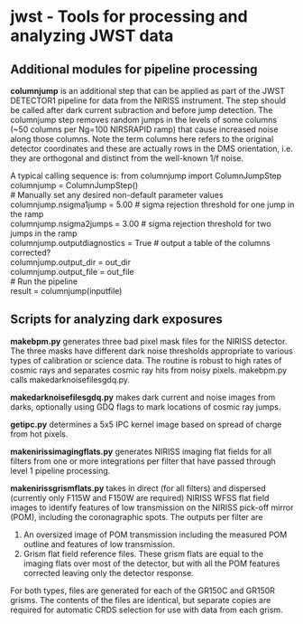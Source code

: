 # jwst - Tools for processing and analyzing JWST data

## Additional modules for pipeline processing
 
<b>columnjump</b> is an additional step that can be applied as part of the JWST DETECTOR1 pipeline for data from the NIRISS instrument. The step should be called after dark current subraction and before jump detection. The columnjump step removes random jumps in the levels of some columns (~50 columns per Ng=100 NIRSRAPID ramp) that cause increased noise along those columns. Note the term columns here refers to the original detector coordinates and these are actually rows in the DMS orientation, i.e. they are orthogonal and distinct from the well-known 1/f noise.

A typical calling sequence is:
from columnjump import  ColumnJumpStep  
columnjump = ColumnJumpStep()  
\# Manually set any desired non-default parameter values  
columnjump.nsigma1jump  = 5.00        \# sigma rejection threshold for one jump in the ramp  
columnjump.nsigma2jumps = 3.00        \# sigma rejection threshold for two jumps in the ramp  
columnjump.outputdiagnostics = True    \#  output a table of the columns corrected?  
columnjump.output_dir = out_dir  
columnjump.output_file = out_file  
\# Run the pipeline  
result = columnjump(inputfile)


## Scripts for analyzing dark exposures 

<b>makebpm.py</b> generates three bad pixel mask files for the NIRISS detector. 
The three masks have different dark noise thresholds appropriate to various types of calibration or science data.
The routine is robust to high rates of cosmic rays and separates cosmic ray hits from noisy pixels. makebpm.py calls makedarknoisefilesgdq.py.

<b>makedarknoisefilesgdq.py</b> makes dark current and noise images from darks, optionally using GDQ flags to mark locations of cosmic ray jumps.

<b>getipc.py</b> determines a 5x5 IPC kernel image based on spread of charge from hot pixels.

<b>makenirissimagingflats.py</b> generates NIRISS imaging flat fields for all filters from one or more integrations per filter that have passed through level 1 pipeline processing.

<b>makenirissgrismflats.py</b> takes in direct (for all filters) and dispersed (currently only F115W and F150W are required) NIRISS WFSS flat field images to identify features of low transmission on the NIRISS pick-off mirror (POM), including the coronagraphic spots. The outputs per filter are 
1. An oversized image of POM transmission including the measured POM outline and features of low transmission. 
2. Grism flat field reference files. These grism flats are equal to the imaging flats over most of the detector, but with all the POM features corrected leaving only the detector response.

For both types, files are generated for each of the GR150C and GR150R grisms. The contents of the files are identical, but separate copies are required for automatic CRDS selection for use with data from each grism.
 
